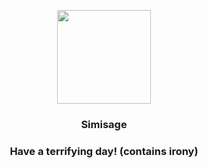 <p align="center">
    <img src="https://raw.githubusercontent.com/PokeAPI/sprites/master/sprites/pokemon/512.png" width="150" height="150">
</p>
<h3 align="center"> <b>Simisage</b></h3>
<h3 align="center">Have a terrifying day! (contains irony)</h3>
